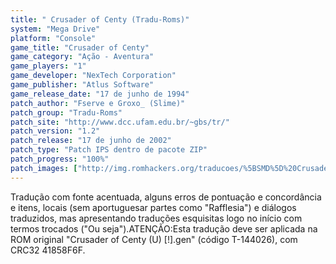 ```yaml
---
title: " Crusader of Centy (Tradu-Roms)"
system: "Mega Drive"
platform: "Console"
game_title: "Crusader of Centy"
game_category: "Ação - Aventura"
game_players: "1"
game_developer: "NexTech Corporation"
game_publisher: "Atlus Software"
game_release_date: "17 de junho de 1994"
patch_author: "Fserve e Groxo_ (Slime)"
patch_group: "Tradu-Roms"
patch_site: "http://www.dcc.ufam.edu.br/~gbs/tr/"
patch_version: "1.2"
patch_release: "17 de junho de 2002"
patch_type: "Patch IPS dentro de pacote ZIP"
patch_progress: "100%"
patch_images: ["http://img.romhackers.org/traducoes/%5BSMD%5D%20Crusader%20of%20Centy%20-%20Tradu-Roms%20-%201.png","http://img.romhackers.org/traducoes/%5BSMD%5D%20Crusader%20of%20Centy%20-%20Tradu-Roms%20-%202.png","http://img.romhackers.org/traducoes/%5BSMD%5D%20Crusader%20of%20Centy%20-%20Tradu-Roms%20-%203.png"]
---
```

Tradução com fonte acentuada, alguns erros de pontuação e concordância e itens, locais (sem aportuguesar partes como "Rafflesia") e diálogos traduzidos, mas apresentando traduções esquisitas logo no início com termos trocados ("Ou seja").ATENÇÃO:Esta tradução deve ser aplicada na ROM original "Crusader of Centy (U) [!].gen" (código T-144026), com CRC32 41858F6F.